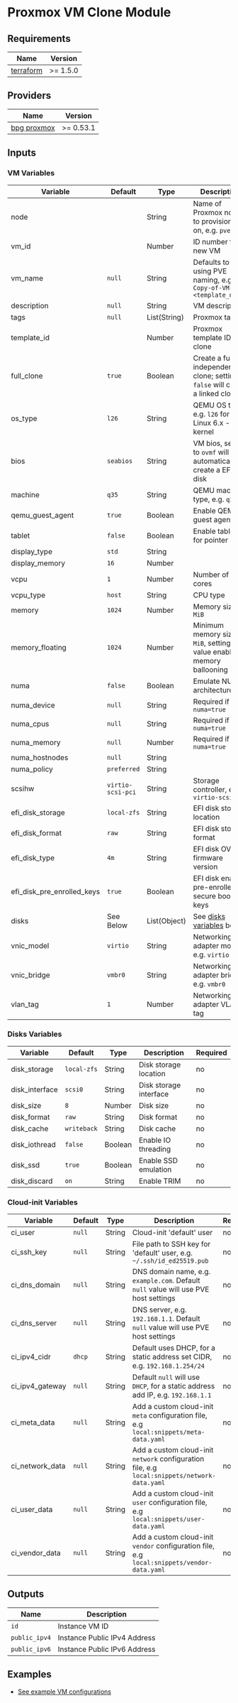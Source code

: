 # Proxmox VM Clone Module

## Requirements

| Name        | Version  |
| ----------- | -------- |
| [terraform] | >= 1.5.0 |

## Providers

| Name          | Version   |
| ------------- | --------- |
| [bpg proxmox] | >= 0.53.1 |

## Inputs

### VM Variables

| Variable                   | Default           | Type         | Description                                                                    | Required |
| -------------------------- | ----------------- | ------------ | ------------------------------------------------------------------------------ | -------- |
| node                       |                   | String       | Name of Proxmox node to provision VM on, e.g. `pve`                            | **Yes**  |
| vm_id                      |                   | Number       | ID number for new VM                                                           | **Yes**  |
| vm_name                    | `null`            | String       | Defaults to using PVE naming, e.g. `Copy-of-VM-<template_name>`                | no       |
| description                | `null`            | String       | VM description                                                                 | no       |
| tags                       | `null`            | List(String) | Proxmox tags                                                                   | no       |
| template_id                |                   | Number       | Proxmox template ID to clone                                                   | **Yes**  |
| full_clone                 | `true`            | Boolean      | Create a full independent clone; setting to `false` will create a linked clone | no       |
| os_type                    | `l26`             | String       | QEMU OS type, e.g. `l26` for Linux 6.x - 2.6 kernel                            | no       |
| bios                       | `seabios`         | String       | VM bios, setting to `ovmf` will automatically create a EFI disk                | no       |
| machine                    | `q35`             | String       | QEMU machine type, e.g. `q35`                                                  | no       |
| qemu_guest_agent           | `true`            | Boolean      | Enable QEMU guest agent                                                        | no       |
| tablet                     | `false`           | Boolean      | Enable tablet for pointer                                                      | no       |
| display_type               | `std`             | String       |                                                                                | no       |
| display_memory             | `16`              | Number       |                                                                                | no       |
| vcpu                       | `1`               | Number       | Number of CPU cores                                                            | no       |
| vcpu_type                  | `host`            | String       | CPU type                                                                       | no       |
| memory                     | `1024`            | Number       | Memory size in `MiB`                                                           | no       |
| memory_floating            | `1024`            | Number       | Minimum memory size in `MiB`, setting this value enables memory ballooning     | no       |
| numa                       | `false`           | Boolean      | Emulate NUMA architecture                                                      | no       |
| numa_device                | `null`            | String       | Required if `numa=true`                                                        | Yes\*    |
| numa_cpus                  | `null`            | String       | Required if `numa=true`                                                        | Yes\*    |
| numa_memory                | `null`            | Number       | Required if `numa=true`                                                        | Yes\*    |
| numa_hostnodes             | `null`            | String       |                                                                                | no       |
| numa_policy                | `preferred`       | String       |                                                                                | no       |
| scsihw                     | `virtio-scsi-pci` | String       | Storage controller, e.g. `virtio-scsi-pci`                                     | no       |
| efi_disk_storage           | `local-zfs`       | String       | EFI disk storage location                                                      | no       |
| efi_disk_format            | `raw`             | String       | EFI disk storage format                                                        | no       |
| efi_disk_type              | `4m`              | String       | EFI disk OVMF firmware version                                                 | no       |
| efi_disk_pre_enrolled_keys | `true`            | Boolean      | EFI disk enable pre-enrolled secure boot keys                                  | no       |
| disks                      | See Below         | List(Object) | See [disks variables](#disks-variables) below                                  | no       |
| vnic_model                 | `virtio`          | String       | Networking adapter model, e.g. `virtio`                                        | no       |
| vnic_bridge                | `vmbr0`           | String       | Networking adapter bridge, e.g. `vmbr0`                                        | no       |
| vlan_tag                   | `1`               | Number       | Networking adapter VLAN tag                                                    | no       |

### Disks Variables

| Variable       | Default     | Type    | Description            | Required |
| -------------- | ----------- | ------- | ---------------------- | -------- |
| disk_storage   | `local-zfs` | String  | Disk storage location  | no       |
| disk_interface | `scsi0`     | String  | Disk storage interface | no       |
| disk_size      | `8`         | Number  | Disk size              | no       |
| disk_format    | `raw`       | String  | Disk format            | no       |
| disk_cache     | `writeback` | String  | Disk cache             | no       |
| disk_iothread  | `false`     | Boolean | Enable IO threading    | no       |
| disk_ssd       | `true`      | Boolean | Enable SSD emulation   | no       |
| disk_discard   | `on`        | String  | Enable TRIM            | no       |

### Cloud-init Variables

| Variable        | Default | Type   | Description                                                                                  | Required |
| --------------- | ------- | ------ | -------------------------------------------------------------------------------------------- | -------- |
| ci_user         | `null`  | String | Cloud-init 'default' user                                                                    | no       |
| ci_ssh_key      | `null`  | String | File path to SSH key for 'default' user, e.g. `~/.ssh/id_ed25519.pub`                        | no       |
| ci_dns_domain   | `null`  | String | DNS domain name, e.g. `example.com`. Default `null` value will use PVE host settings         | no       |
| ci_dns_server   | `null`  | String | DNS server, e.g. `192.168.1.1`. Default `null` value will use PVE host settings              | no       |
| ci_ipv4_cidr    | `dhcp`  | String | Default uses DHCP, for a static address set CIDR, e.g. `192.168.1.254/24`                    | no       |
| ci_ipv4_gateway | `null`  | String | Default `null` will use `DHCP`, for a static address add IP, e.g. `192.168.1.1`              | no       |
| ci_meta_data    | `null`  | String | Add a custom cloud-init `meta` configuration file, e.g `local:snippets/meta-data.yaml`       | no       |
| ci_network_data | `null`  | String | Add a custom cloud-init `network` configuration file, e.g `local:snippets/network-data.yaml` | no       |
| ci_user_data    | `null`  | String | Add a custom cloud-init `user` configuration file, e.g `local:snippets/user-data.yaml`       | no       |
| ci_vendor_data  | `null`  | String | Add a custom cloud-init `vendor` configuration file, e.g `local:snippets/vendor-data.yaml`   | no       |

## Outputs

| Name          | Description                  |
| ------------- | ---------------------------- |
| `id`          | Instance VM ID               |
| `public_ipv4` | Instance Public IPv4 Address |
| `public_ipv6` | Instance Public IPv6 Address |

## Examples

- [See example VM configurations](../../examples/vm-clone/main.tf)

[terraform]: https://github.com/hashicorp/terraform
[bpg proxmox]: https://github.com/bpg/terraform-provider-proxmox
